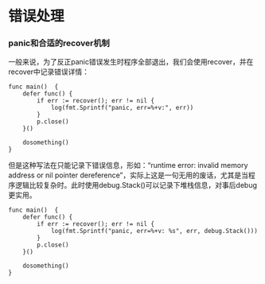 # 错误处理

### panic和合适的recover机制


一般来说，为了反正panic错误发生时程序全部退出，我们会使用recover，并在recover中记录错误详情：

```
func main()  { 
	defer func() {
		if err := recover(); err != nil {	
			log(fmt.Sprintf("panic, err=%+v:", err))
		}
		p.close()
	}()
	
	dosomething()
}
```

但是这种写法在只能记录下错误信息，形如：“runtime error: invalid memory address or nil pointer dereference”，实际上这是一句无用的废话，尤其是当程序逻辑比较复杂时。此时使用debug.Stack()可以记录下堆栈信息，对事后debug更实用。

```
func main()  { 
	defer func() {
		if err := recover(); err != nil {
			log(fmt.Sprintf("panic, err=%+v: %s", err, debug.Stack()))
		}
		p.close()
	}()
	
	dosomething()
}
```	